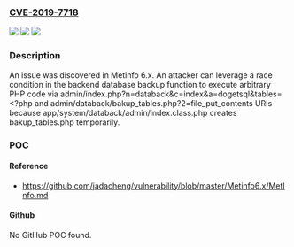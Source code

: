 ### [CVE-2019-7718](https://cve.mitre.org/cgi-bin/cvename.cgi?name=CVE-2019-7718)
![](https://img.shields.io/static/v1?label=Product&message=n%2Fa&color=blue)
![](https://img.shields.io/static/v1?label=Version&message=n%2Fa&color=blue)
![](https://img.shields.io/static/v1?label=Vulnerability&message=n%2Fa&color=brighgreen)

### Description

An issue was discovered in Metinfo 6.x. An attacker can leverage a race condition in the backend database backup function to execute arbitrary PHP code via admin/index.php?n=databack&c=index&a=dogetsql&tables=<?php and admin/databack/bakup_tables.php?2=file_put_contents URIs because app/system/databack/admin/index.class.php creates bakup_tables.php temporarily.

### POC

#### Reference
- https://github.com/jadacheng/vulnerability/blob/master/Metinfo6.x/MetInfo.md

#### Github
No GitHub POC found.

